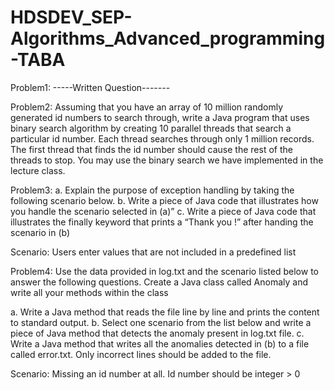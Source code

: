 # HDSDEV_SEP-Algorithms_Advanced_programming-TABA

Problem1:
-----Written Question-------

Problem2: 
Assuming that you have an array of 10 million randomly generated id numbers to search
through, write a Java program that uses binary search algorithm by creating 10 parallel threads
that search a particular id number. Each thread searches through only 1 million records. The
first thread that finds the id number should cause the rest of the threads to stop. You may use
the binary search we have implemented in the lecture class.

Problem3:
a. Explain the purpose of exception handling by taking the following scenario below.
b. Write a piece of Java code that illustrates how you handle the scenario selected in (a)”
c. Write a piece of Java code that illustrates the finally keyword that prints a “Thank you !”
after handing the scenario in (b) 

Scenario: Users enter values that are not included in a predefined list

Problem4:
Use the data provided in log.txt and the scenario
listed below to answer the following questions. Create a Java class called Anomaly and write
all your methods within the class

a. Write a Java method that reads the file line by line and prints the content to standard output. 
b. Select one scenario from the list below and write a piece of Java method that detects the
anomaly present in log.txt file.
c. Write a Java method that writes all the anomalies detected in (b) to a file called error.txt.
Only incorrect lines should be added to the file. 

Scenario: Missing an id number at all. Id number should be integer > 0 
